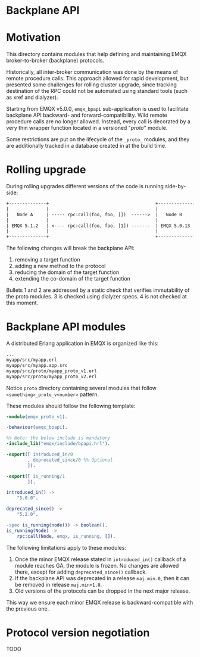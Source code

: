 Backplane API
===

# Motivation

This directory contains modules that help defining and maintaining
EMQX broker-to-broker (backplane) protocols.

Historically, all inter-broker communication was done by the means of
remote procedure calls. This approach allowed for rapid development,
but presented some challenges for rolling cluster upgrade, since
tracking destination of the RPC could not be automated using standard
tools (such as xref and dialyzer).

Starting from EMQX v5.0.0, `emqx_bpapi` sub-application is used to
facilitate backplane API backward- and forward-compatibility. Wild
remote procedure calls are no longer allowed. Instead, every call is
decorated by a very thin wrapper function located in a versioned
"_proto_" module.

Some restrictions are put on the lifecycle of the `_proto_` modules,
and they are additionally tracked in a database created in at the
build time.

# Rolling upgrade

During rolling upgrades different versions of the code is running
side-by-side:

```txt
+--------------+                                        +---------------+
|              |                                        |               |
|   Node A     | ----- rpc:call(foo, foo, [])  ------>  |   Node B      |
|              |                                        |               |
| EMQX 5.1.2   | <---- rpc:call(foo, foo, [1]) -------  | EMQX 5.0.13   |
|              |                                        |               |
+--------------+                                        +---------------+
```

The following changes will break the backplane API:

1. removing a target function
2. adding a new method to the protocol
3. reducing the domain of the target function
4. extending the co-domain of the target function

Bullets 1 and 2 are addressed by a static check that verifies
immutability of the proto modules. 3 is checked using dialyzer
specs. 4 is not checked at this moment.

# Backplane API modules

A distributed Erlang application in EMQX is organized like this:

```txt
...
myapp/src/myapp.erl
myapp/src/myapp.app.src
myapp/src/proto/myapp_proto_v1.erl
myapp/src/proto/myapp_proto_v2.erl
```

Notice `proto` directory containing several modules that follow
`<something>_proto_v<number>` pattern.

These modules should follow the following template:

```erlang
-module(emqx_proto_v1).

-behaviour(emqx_bpapi).

%% Note: the below include is mandatory
-include_lib("emqx/include/bpapi.hrl").

-export([ introduced_in/0
        , deprecated_since/0 %% Optional
        ]).

-export([ is_running/1
        ]).

introduced_in() ->
    "5.0.0".

deprecated_since() ->
    "5.2.0".

-spec is_running(node()) -> boolean().
is_running(Node) ->
    rpc:call(Node, emqx, is_running, []).
```

The following limitations apply to these modules:

1. Once the minor EMQX release stated in `introduced_in()` callback of
   a module reaches GA, the module is frozen. No changes are allowed
   there, except for adding `deprecated_since()` callback.
2. If the backplane API was deprecated in a release `maj.min.0`, then
   it can be removed in release `maj.min+1.0`.
3. Old versions of the protocols can be dropped in the next major
   release.

This way we ensure each minor EMQX release is backward-compatible with
the previous one.

# Protocol version negotiation

TODO
